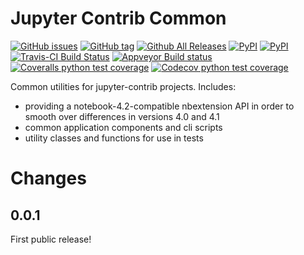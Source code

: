 Jupyter Contrib Common
======================

[![GitHub issues](https://img.shields.io/github/issues/jupyter-contrib/jupyter_contrib_core.svg?maxAge=3600)](https://github.com/jupyter-contrib/jupyter_contrib_core/issues) [![GitHub tag](https://img.shields.io/github/tag/jupyter-contrib/jupyter_contrib_core.svg?maxAge=3600)](https://github.com/jupyter-contrib/jupyter_contrib_core) [![Github All Releases](https://img.shields.io/github/downloads/jupyter-contrib/jupyter_contrib_core/total.svg?maxAge=3600)](https://github.com/jupyter-contrib/jupyter_contrib_core) [![PyPI](https://img.shields.io/pypi/v/jupyter_contrib_core.svg?maxAge=3600)](https://pypi.python.org/pypi/jupyter_contrib_core) [![PyPI](https://img.shields.io/pypi/dm/jupyter_contrib_core.svg?maxAge=3600)](https://pypi.python.org/pypi/jupyter_contrib_core)
<br/>
[![Travis-CI Build Status](https://img.shields.io/travis/Jupyter-contrib/jupyter_contrib_core.svg?maxAge=3600&label=Travis)](https://travis-ci.org/Jupyter-contrib/jupyter_contrib_core) [![Appveyor Build status](https://img.shields.io/appveyor/ci/jcb91/jupyter-contrib-core-ixdb9.svg?maxAge=3600&label=Appveyor)](https://ci.appveyor.com/project/jcb91/jupyter-contrib-core-ixdb9) [![Coveralls python test coverage](https://img.shields.io/coveralls/Jupyter-contrib/jupyter_contrib_core/master.svg?maxAge=3600&label=Coveralls)](https://coveralls.io/github/Jupyter-contrib/jupyter_contrib_core) [![Codecov python test coverage](https://img.shields.io/codecov/c/github/Jupyter-contrib/jupyter_contrib_core/master.svg?maxAge=3600&label=Codecov)](https://codecov.io/gh/Jupyter-contrib/jupyter_contrib_core)

Common utilities for jupyter-contrib projects. Includes:

-   providing a notebook-4.2-compatible nbextension API in order to
    smooth over differences in versions 4.0 and 4.1
-   common application components and cli scripts
-   utility classes and functions for use in tests

Changes
=======

0.0.1
-----

First public release!

